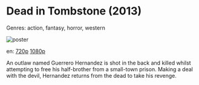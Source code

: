 # Dead in Tombstone (2013)

Genres: action, fantasy, horror, western

![poster](http://image.tmdb.org/t/p/w500/esk9F3hBlNYsUk9koPrOyfYlLaB.jpg)

en:
  [720p](magnet:?xt=urn:btih:E31DFE5F2E5C1E8345692A46798EA77D5EC9EF9A&tr=udp://glotorrents.pw:6969/announce&tr=udp://tracker.opentrackr.org:1337/announce&tr=udp://torrent.gresille.org:80/announce&tr=udp://tracker.openbittorrent.com:80&tr=udp://tracker.coppersurfer.tk:6969&tr=udp://tracker.leechers-paradise.org:6969&tr=udp://p4p.arenabg.ch:1337&tr=udp://tracker.internetwarriors.net:1337)
  [1080p](magnet:?xt=urn:btih:D9131A49E3CE9614BF8921E7C8AEC2EA08114045&tr=udp://glotorrents.pw:6969/announce&tr=udp://tracker.opentrackr.org:1337/announce&tr=udp://torrent.gresille.org:80/announce&tr=udp://tracker.openbittorrent.com:80&tr=udp://tracker.coppersurfer.tk:6969&tr=udp://tracker.leechers-paradise.org:6969&tr=udp://p4p.arenabg.ch:1337&tr=udp://tracker.internetwarriors.net:1337)
  


An outlaw named Guerrero Hernandez is shot in the back and killed whilst attempting to free his half-brother from a small-town prison. Making a deal with the devil, Hernandez returns from the dead to take his revenge.
